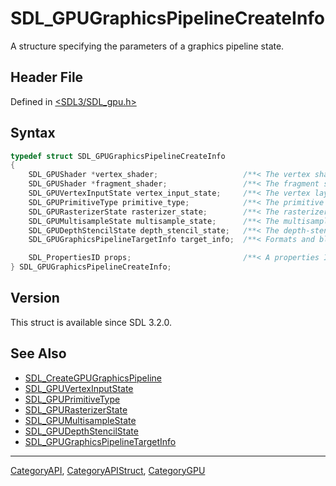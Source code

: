 # SDL_GPUGraphicsPipelineCreateInfo

A structure specifying the parameters of a graphics pipeline state.

## Header File

Defined in [<SDL3/SDL_gpu.h>](https://github.com/libsdl-org/SDL/blob/main/include/SDL3/SDL_gpu.h)

## Syntax

```c
typedef struct SDL_GPUGraphicsPipelineCreateInfo
{
    SDL_GPUShader *vertex_shader;                   /**< The vertex shader used by the graphics pipeline. */
    SDL_GPUShader *fragment_shader;                 /**< The fragment shader used by the graphics pipeline. */
    SDL_GPUVertexInputState vertex_input_state;     /**< The vertex layout of the graphics pipeline. */
    SDL_GPUPrimitiveType primitive_type;            /**< The primitive topology of the graphics pipeline. */
    SDL_GPURasterizerState rasterizer_state;        /**< The rasterizer state of the graphics pipeline. */
    SDL_GPUMultisampleState multisample_state;      /**< The multisample state of the graphics pipeline. */
    SDL_GPUDepthStencilState depth_stencil_state;   /**< The depth-stencil state of the graphics pipeline. */
    SDL_GPUGraphicsPipelineTargetInfo target_info;  /**< Formats and blend modes for the render targets of the graphics pipeline. */

    SDL_PropertiesID props;                         /**< A properties ID for extensions. Should be 0 if no extensions are needed. */
} SDL_GPUGraphicsPipelineCreateInfo;
```

## Version

This struct is available since SDL 3.2.0.

## See Also

- [SDL_CreateGPUGraphicsPipeline](SDL_CreateGPUGraphicsPipeline)
- [SDL_GPUVertexInputState](SDL_GPUVertexInputState)
- [SDL_GPUPrimitiveType](SDL_GPUPrimitiveType)
- [SDL_GPURasterizerState](SDL_GPURasterizerState)
- [SDL_GPUMultisampleState](SDL_GPUMultisampleState)
- [SDL_GPUDepthStencilState](SDL_GPUDepthStencilState)
- [SDL_GPUGraphicsPipelineTargetInfo](SDL_GPUGraphicsPipelineTargetInfo)

----
[CategoryAPI](CategoryAPI), [CategoryAPIStruct](CategoryAPIStruct), [CategoryGPU](CategoryGPU)

